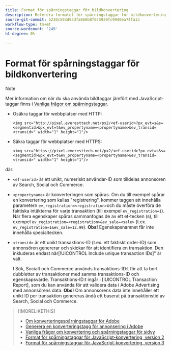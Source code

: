 ```yaml
---
title: Format för spårningstaggar för bildkonvertering
description: Referera formatet för spårningstaggar för bildkonvertering.
source-git-commit: b230c593d93dfa868b8f075939fc9940ea74fa13
workflow-type: tm+mt
source-wordcount: '249'
ht-degree: 0%

---
```


# Format för spårningstaggar för bildkonvertering

>[!NOTE]
>
>Mer information om när du ska använda bildtaggar jämfört med JavaScript-taggar finns i [Vanliga frågor om spårningstaggar](/help/search-social-commerce/tracking/faqs-conversion-page-view-tracking-tags.md).

* Osäkra taggar för webbplatser med HTTP:

  `<img src="http://pixel.everesttech.net/px2/<ef-userid>?px_evt=s&s=<segmentid>&px_evt=t&ev_propertyname=<propertyname>&ev_transid=<transid>" width="1" height="1"/>`

* Säkra taggar för webbplatser med HTTPS:

  `<img src="https://pixel.everesttech.net/px2/<ef-userid>?px_evt=s&s=<segmentid>&px_evt=t&ev_propertyname=<propertyname>&ev_transid=<transid>" width="1" height="1"/>`

där:

* `<ef-userid>` är ett unikt, numeriskt användar-ID som tilldelas annonsören av Search, Social och Commerce.

* `<propertyname>` är konverteringen som spåras. Om du till exempel spårar en konvertering som kallas &quot;registrering&quot;, kommer taggen att innehålla parametern `ev_registration=<registration>`och du måste överföra de faktiska intäkterna för varje transaktion (till exempel `ev_registration=1`). När flera egenskaper spåras sammanfogas de av ett et-tecken (`&`), till exempel `ev_registration=<registration>&ev_sale=<sale>` (t.ex. `ev_registration=1&ev_sale=12.99`). **Obs!**  Egenskapsnamnet får inte innehålla specialtecken.

* `<transid>` är ett unikt transaktions-ID (t.ex. ett faktiskt order-ID) som annonsören genererar och skickar för att identifiera en transaktion. Den inkluderas endast när[!UICONTROL Include unique transaction IDs]&quot; är valt.

  I Sök, Socialt och Commerce används transaktions-ID:t för att ta bort dubbletter av transaktioner med samma transaktions-ID och egenskapsvärde. Transaktions-ID:t ingår i [!UICONTROL Transaction Report], som du kan använda för att validera data i Adobe Advertising med annonsörens data. **Obs!** Om annonsörens data inte innehåller ett unikt ID per transaktion genereras ändå ett baserat på transaktionstid av Search, Social och Commerce.

<!-- add more links -->

>[!MORELIKETHIS]
>
>* [Om konverteringsspårningstaggar för Adobe](/help/search-social-commerce/tracking/conversion-tracking-advertising.md)
>* [Generera en konverteringstagg för annonsering i Adobe](/help/search-social-commerce/tools/conversion-tag-generate.md)
>* [Vanliga frågor om konvertering och spårningstaggar för sidvy](/help/search-social-commerce/tracking/faqs-conversion-page-view-tracking-tags.md)
>* [Format för spårningstaggar för JavaScript-konvertering, version 2](format-conversion-tag-jsv2.md)
>* [Format för spårningstaggar för JavaScript-konvertering, version 3](format-conversion-tag-jsv3.md)
